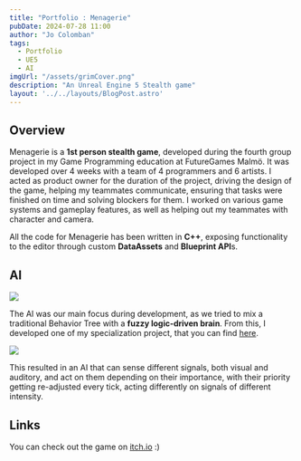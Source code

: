```yaml
---
title: "Portfolio : Menagerie"
pubDate: 2024-07-28 11:00
author: "Jo Colomban"
tags:
  - Portfolio
  - UE5
  - AI
imgUrl: "/assets/grimCover.png"
description: "An Unreal Engine 5 Stealth game"
layout: '../../layouts/BlogPost.astro'
---
```


## Overview



Menagerie is a **1st person stealth game**, developed during the fourth group project in my Game Programming education at FutureGames Malmö. It was developed over 4 weeks with a team of 4 programmers and 6 artists. I acted as product owner for the duration of the project, driving the design of the game, helping my teammates communicate, ensuring that tasks were finished on time and solving blockers for them. 
I worked on various game systems and gameplay features, as well as helping out my teammates with character and camera.

All the code for Menagerie has been written in **C++**, exposing functionality to the editor through custom **DataAssets** and **Blueprint API**s.


## AI
<img src="/assets/gp4AI.gif" class="hidden" />

The AI was our main focus during development, as we tried to mix a traditional Behavior Tree with a **fuzzy logic-driven brain**. From this, I developed one of my specialization project, that you can find [here](http://www.jocolomban.com/blog/portfolio-ai/).

<div class="flex flex-col lg:flex-row items-center lg:space-x-4 space-y-4 lg:space-y-0">
    <div class="w-full lg:w-2/3">
        <img src="/assets/gp4AI.gif" class="rounded-lg" />
    </div>
    <div class="w-full lg:w-1/3">
        <p class="text-justify">
           This resulted in an AI that can sense different signals, both visual and auditory, and act on them depending on their importance, with their priority getting re-adjusted every tick, acting differently on signals of different intensity.
        </p>
    </div>
</div>

## Links
You can check out the game on [itch.io](https://futuregames.itch.io/menagerie) :) 


